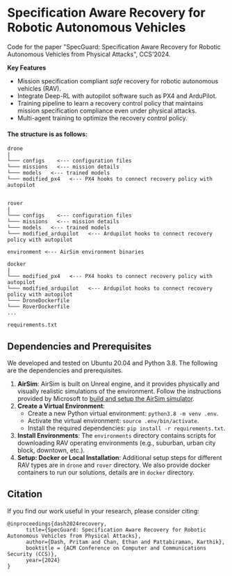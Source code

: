 # Specification Aware Recovery for Robotic Autonomous Vehicles

Code for the paper "SpecGuard: Specification Aware Recovery for Robotic Autonomous Vehicles from Physical Attacks", CCS'2024. 

**Key Features**
- Mission specification compliant *safe* recovery for robotic autonomous vehicles (RAV).
- Integrate Deep-RL with autopilot software such as PX4 and ArduPilot.
- Training pipeline to learn a recovery control policy that maintains mission specification compliance even under physical attacks.
- Multi-agent training to optimize the recovery control policy.

#### The structure is as follows:
```
drone
|
└─── configs    <--- configuration files
└─── missions   <--- mission details
└─── models   <--- trained models
└─── modified_px4   <--- PX4 hooks to connect recovery policy with autopilot


rover
|
└─── configs    <--- configuration files
└─── missions   <--- mission details
└─── models   <--- trained models
└─── modified_ardupilot   <--- Ardupilot hooks to connect recovery policy with autopilot

environment <--- AirSim environment binaries

docker
|
└─── modified_px4   <--- PX4 hooks to connect recovery policy with autopilot
└─── modified_ardupilot   <--- Ardupilot hooks to connect recovery policy with autopilot
└─── DroneDockerfile   
└─── RoverDockerfile
...  

requirements.txt
```

## Dependencies and Prerequisites
We developed and tested on Ubuntu 20.04 and Python 3.8. The following are the dependencies and prerequisites. 

1. **AirSim**: AirSim is built on Unreal engine, and it provides physically and visually realistic simulations of the environment. Follow the instructions provided by Microsoft to [build and setup the AirSim simulator](https://microsoft.github.io/AirSim/build_linux/). 
4. **Create a Virtual Environment**: 
    - Create a new Python virtual environment: `python3.8 -m venv .env`. 
    - Activate the virtual environment: `source .env/bin/activate`. 
    - Install the required dependencies: `pip install -r requirements.txt`.
5. **Install Environments**: The `environments` directory contains scripts for downloading RAV operating environments (e.g., suburban, urban city block, downtown, etc.). 
6. **Setup: Docker or Local Installation**: Additional setup steps for different RAV types are in `drone` and `rover` directory. We also provide docker containers to run our solutions, details are in `docker` directory.

## Citation
If you find our work useful in your research, please consider citing:

```
@inproceedings{dash2024recovery,
      title={SpecGuard: Specification Aware Recovery for Robotic Autonomous Vehicles from Physical Attacks}, 
      author={Dash, Pritam and Chan, Ethan and Pattabiraman, Karthik},
      booktitle = {ACM Conference on Computer and Communications Security (CCS)},
      year={2024}
}
```
